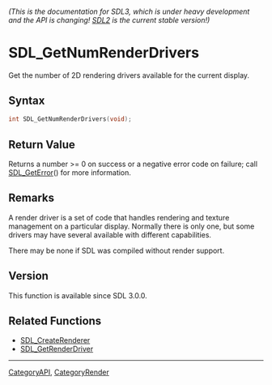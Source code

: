 ###### (This is the documentation for SDL3, which is under heavy development and the API is changing! [SDL2](https://wiki.libsdl.org/SDL2/) is the current stable version!)
# SDL_GetNumRenderDrivers

Get the number of 2D rendering drivers available for the current display.

## Syntax

```c
int SDL_GetNumRenderDrivers(void);

```

## Return Value

Returns a number >= 0 on success or a negative error code on failure; call
[SDL_GetError](SDL_GetError)() for more information.

## Remarks

A render driver is a set of code that handles rendering and texture
management on a particular display. Normally there is only one, but some
drivers may have several available with different capabilities.

There may be none if SDL was compiled without render support.

## Version

This function is available since SDL 3.0.0.

## Related Functions

* [SDL_CreateRenderer](SDL_CreateRenderer)
* [SDL_GetRenderDriver](SDL_GetRenderDriver)

----
[CategoryAPI](CategoryAPI), [CategoryRender](CategoryRender)

